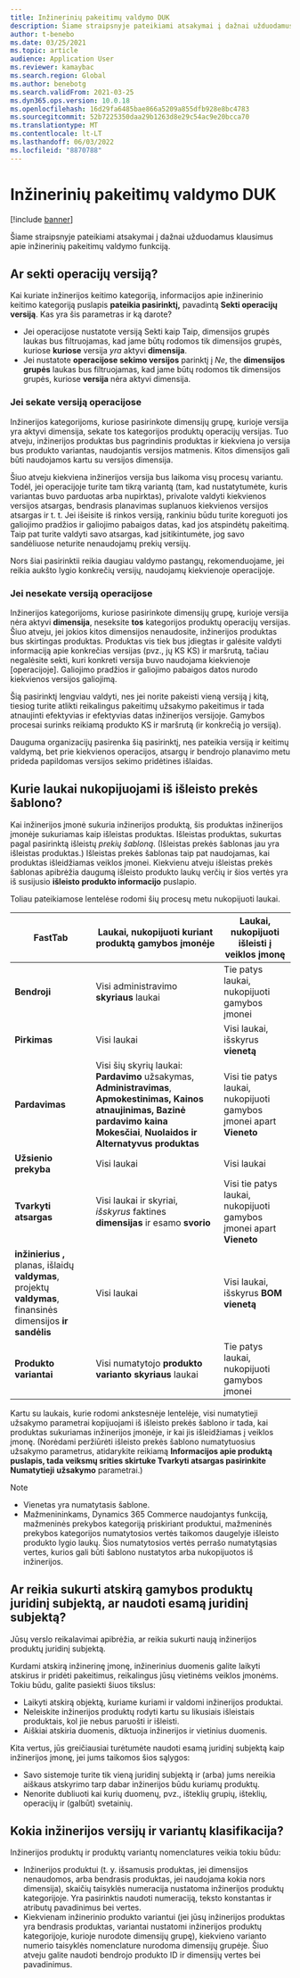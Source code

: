 ```yaml
---
title: Inžinerinių pakeitimų valdymo DUK
description: Šiame straipsnyje pateikiami atsakymai į dažnai užduodamus klausimus apie inžinerinių pakeitimų valdymo funkciją.
author: t-benebo
ms.date: 03/25/2021
ms.topic: article
audience: Application User
ms.reviewer: kamaybac
ms.search.region: Global
ms.author: benebotg
ms.search.validFrom: 2021-03-25
ms.dyn365.ops.version: 10.0.18
ms.openlocfilehash: 16d29fa6485bae866a5209a855dfb928e8bc4783
ms.sourcegitcommit: 52b7225350daa29b1263d8e29c54ac9e20bcca70
ms.translationtype: MT
ms.contentlocale: lt-LT
ms.lasthandoff: 06/03/2022
ms.locfileid: "8870788"
---
```

# <a name="engineering-change-management-faq"></a>Inžinerinių pakeitimų valdymo DUK

[!include [banner](../includes/banner.md)]

Šiame straipsnyje pateikiami atsakymai į dažnai užduodamus klausimus apie inžinerinių pakeitimų valdymo funkciją.

## <a name="should-i-track-the-version-in-transactions"></a>Ar sekti operacijų versiją?

Kai kuriate inžinerijos keitimo kategoriją, informacijos apie inžinerinio keitimo kategoriją puslapis **pateikia pasirinktį,** pavadintą **Sekti operacijų versiją**. Kas yra šis parametras ir ką darote?

- Jei operacijose nustatote versiją Sekti kaip Taip, dimensijos grupės laukas bus filtruojamas, kad jame būtų rodomos tik dimensijos grupės, kuriose **kuriose** versija *yra* aktyvi **dimensija**.
- Jei nustatote **operacijose sekimo versijos** parinktį į *Ne*, the **dimensijos grupės** laukas bus filtruojamas, kad jame būtų rodomos tik dimensijos grupės, kuriose **versija** nėra aktyvi dimensija.

### <a name="if-you-track-the-version-in-transactions"></a>Jei sekate versiją operacijose

Inžinerijos kategorijoms, kuriose pasirinkote dimensijų grupę, kurioje versija yra aktyvi dimensija, sekate tos kategorijos produktų operacijų versijas. Tuo atveju, inžinerijos produktas bus pagrindinis produktas ir kiekviena jo versija bus produkto variantas, naudojantis versijos matmenis. Kitos dimensijos gali būti naudojamos kartu su versijos dimensija.

Šiuo atveju kiekviena inžinerijos versija bus laikoma visų procesų variantu. Todėl, jei operacijoje turite tam tikrą variantą (tam, kad nustatytumėte, kuris variantas buvo parduotas arba nupirktas), privalote valdyti kiekvienos versijos atsargas, bendrasis planavimas suplanuos kiekvienos versijos atsargas ir t. t. Jei išeisite iš rinkos versiją, rankiniu būdu turite koreguoti jos galiojimo pradžios ir galiojimo pabaigos datas, kad jos atspindėtų pakeitimą. Taip pat turite valdyti savo atsargas, kad įsitikintumėte, jog savo sandėliuose neturite nenaudojamų prekių versijų.

Nors šiai pasirinktii reikia daugiau valdymo pastangų, rekomenduojame, jei reikia aukšto lygio konkrečių versijų, naudojamų kiekvienoje operacijoje.

### <a name="if-you-dont-track-the-version-in-transactions"></a>Jei nesekate versiją operacijose

Inžinerijos kategorijoms, kuriose pasirinkote dimensijų grupę, kurioje versija nėra aktyvi **dimensija**, neseksite **tos** kategorijos produktų operacijų versijas. Šiuo atveju, jei jokios kitos dimensijos nenaudosite, inžinerijos produktas bus skirtingas produktas. Produktas vis tiek bus įdiegtas ir galėsite valdyti informaciją apie konkrečias versijas (pvz., jų KS KS) ir maršrutą, tačiau negalėsite sekti, kuri konkreti versija buvo naudojama kiekvienoje \[operacijoje]. Galiojimo pradžios ir galiojimo pabaigos datos nurodo kiekvienos versijos galiojimą.

Šią pasirinktį lengviau valdyti, nes jei norite pakeisti vieną versiją į kitą, tiesiog turite atlikti reikalingus pakeitimų užsakymo pakeitimus ir tada atnaujinti efektyvias ir efektyvias datas inžinerijos versijoje. Gamybos procesai surinks reikiamą produkto KS ir maršrutą (ir konkrečią jo versiją).

Dauguma organizacijų pasirenka šią pasirinktį, nes pateikia versiją ir keitimų valdymą, bet prie kiekvienos operacijos, atsargų ir bendrojo planavimo metu prideda papildomas versijos sekimo pridėtines išlaidas.

## <a name="which-fields-are-copied-from-the-released-item-template"></a>Kurie laukai nukopijuojami iš išleisto prekės šablono?

Kai inžinerijos įmonė sukuria inžinerijos produktą, šis produktas inžinerijos įmonėje sukuriamas kaip išleistas produktas. Išleistas produktas, sukurtas pagal pasirinktą išleistų *prekių šabloną*. (Išleistas prekės šablonas jau yra išleistas produktas.) Išleistas prekės šablonas taip pat naudojamas, kai produktas išleidžiamas veiklos įmonei. Kiekvienu atveju išleistas prekės šablonas apibrėžia daugumą išleisto produkto laukų verčių ir šios vertės yra iš susijusio **išleisto produkto informacijo** puslapio.

Toliau pateikiamose lentelėse rodomi šių procesų metu nukopijuoti laukai.

| FastTab | Laukai, nukopijuoti kuriant produktą gamybos įmonėje | Laukai, nukopijuoti išleisti į veiklos įmonę |
|---|---|---|
| **Bendroji** | Visi administravimo **skyriaus** laukai | Tie patys laukai, nukopijuoti gamybos įmonei |
| **Pirkimas** | Visi laukai | Visi laukai, išskyrus **vienetą** |
| **Pardavimas** | Visi šių skyrių laukai: **Pardavimo** užsakymas, **Administravimas**, **Apmokestinimas, Kainos atnaujinimas, Bazinė** **pardavimo** **kaina** **Mokesčiai**, **Nuolaidos ir** **Alternatyvus produktas** | Visi tie patys laukai, nukopijuoti gamybos įmonei apart **Vieneto** |
| **Užsienio prekyba** | Visi laukai | Visi laukai |
| **Tvarkyti atsargas** | Visi laukai ir skyriai, *išskyrus* faktines **dimensijas** ir esamo **svorio** | Visi tie patys laukai, nukopijuoti gamybos įmonei apart **Vieneto** |
| **inžinierius** **,** planas, išlaidų **valdymas**, projektų **valdymas**, finansinės dimensijos **ir** **sandėlis** | Visi laukai | Visi laukai, išskyrus **BOM vienetą** |
| **Produkto variantai** | Visi numatytojo **produkto varianto skyriaus** laukai | Tie patys laukai, nukopijuoti gamybos įmonei |

Kartu su laukais, kurie rodomi ankstesnėje lentelėje, visi numatytieji užsakymo parametrai kopijuojami iš išleisto prekės šablono ir tada, kai produktas sukuriamas inžinerijos įmonėje, ir kai jis išleidžiamas į veiklos įmonę. (Norėdami peržiūrėti išleisto prekės šablono numatytuosius užsakymo parametrus, atidarykite reikiamą **Informacijos apie produktą puslapis, tada veiksmų srities skirtuke Tvarkyti atsargas pasirinkite** **Numatytieji** **užsakymo** parametrai.)

> [!NOTE]
>
> - Vienetas yra numatytasis šablone.
> - Mažmenininkams, Dynamics 365 Commerce naudojantys funkciją, mažmeninės prekybos kategoriją priskiriant produktui, mažmeninės prekybos kategorijos numatytosios vertės taikomos daugelyje išleisto produkto lygio laukų. Šios numatytosios vertės perrašo numatytąsias vertes, kurios gali būti šablono nustatytos arba nukopijuotos iš inžinerijos.

## <a name="should-i-create-a-separate-legal-entity-for-engineering-products-or-use-an-existing-legal-entity"></a>Ar reikia sukurti atskirą gamybos produktų juridinį subjektą, ar naudoti esamą juridinį subjektą?

Jūsų verslo reikalavimai apibrėžia, ar reikia sukurti naują inžinerijos produktų juridinį subjektą.

Kurdami atskirą inžinerinę įmonę, inžinerinius duomenis galite laikyti atskirus ir pridėti pakeitimus, reikalingus jūsų vietinėms veiklos įmonėms. Tokiu būdu, galite pasiekti šiuos tikslus:

- Laikyti atskirą objektą, kuriame kuriami ir valdomi inžinerijos produktai.
- Neleiskite inžinerijos produktų rodyti kartu su likusiais išleistais produktais, kol jie nebus paruošti ir išleisti.
- Aiškiai atskiria duomenis, diktuoja inžinerijos ir vietinius duomenis.

Kita vertus, jūs greičiausiai turėtumėte naudoti esamą juridinį subjektą kaip inžinerijos įmonę, jei jums taikomos šios sąlygos:

- Savo sistemoje turite tik vieną juridinį subjektą ir (arba) jums nereikia aiškaus atskyrimo tarp dabar inžinerijos būdu kuriamų produktų.
- Nenorite dubliuoti kai kurių duomenų, pvz., išteklių grupių, išteklių, operacijų ir (galbūt) svetainių.

## <a name="what-is-the-nomenclature-for-engineering-versions-and-variants"></a>Kokia inžinerijos versijų ir variantų klasifikacija?

Inžinerijos produktų ir produktų variantų nomenclatures veikia tokiu būdu:

- Inžinerijos produktui (t. y. išsamusis produktas, jei dimensijos nenaudomos, arba bendrasis produktas, jei naudojama kokia nors dimensija), skaičių taisyklės numeracija nustatoma inžinerijos produktų kategorijoje. Yra pasirinktis naudoti numeraciją, teksto konstantas ir atributų pavadinimus bei vertes.
- Kiekvienam inžinerinio produkto variantui (jei jūsų inžinerijos produktas yra bendrasis produktas, variantai nustatomi inžinerijos produktų kategorijoje, kurioje nurodote dimensijų grupę), kiekvieno varianto numerio taisyklės nomenclature nurodoma dimensijų grupėje. Šiuo atveju galite naudoti bendrojo produkto ID ir dimensijų vertes bei pavadinimus.
